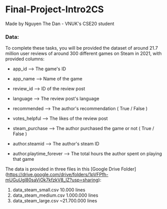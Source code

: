# Final-Project-Intro2CS
Made by Nguyen The Dan - VNUK's CSE20 student

### Data: 

To complete these tasks, you will be provided the dataset of around 21.7 million user reviews of around 300 different games on Steam in 2021, with provided columns:

  * app_id --> The game's ID
  
  * app_name --> Name of the game
  
  * review_id --> ID of the review post
  
  * language --> The review post's language
  
  * recommended --> The author's recommendation ( True / False )
  
  * votes_helpful --> The likes of the review post
  
  * steam_purchase --> The author purchased the game or not ( True / False )
  
  * author.steamid --> The author's steam ID 
  
  * author.playtime_forever --> The total hours the author spent on playing that game
  
The data is provided in three files in this [Google Drive Folder] (https://drive.google.com/drive/folders/1pVFPfh-mUGuUgl80saViOk7kfzkV8_IZ?usp=sharing):
  1.	data_steam_small.csv		    10.000 lines
  2.	data_steam_medium.csv       1.000.000 lines
  3.	data_steam_large.csv        ~21.700.000 lines
